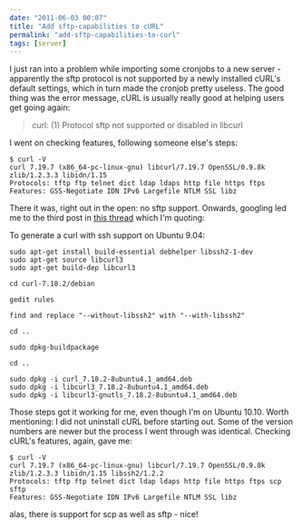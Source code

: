 ```yaml
---
date: "2011-06-03 00:07"
title: "Add sftp-capabilities to cURL"
permalink: "add-sftp-capabilities-to-curl"
tags: [server]
---
```


I just ran into a problem while importing some cronjobs to a new server - apparently the sftp protocol is not supported by a newly installed cURL's default settings, which in turn made the cronjob pretty useless. The good thing was the error message, cURL is usually really good at helping users get going again:

>curl: (1) Protocol sftp not supported or disabled in libcurl

I went on checking features, following someone else's steps:

    $ curl -V
    curl 7.19.7 (x86_64-pc-linux-gnu) libcurl/7.19.7 OpenSSL/0.9.8k zlib/1.2.3.3 libidn/1.15
    Protocols: tftp ftp telnet dict ldap ldaps http file https ftps
    Features: GSS-Negotiate IDN IPv6 Largefile NTLM SSL libz

There it was, right out in the open: no sftp support. Onwards, googling led me to the third post in <a href="https://bugs.launchpad.net/ubuntu/+source/curl/+bug/311029">this thread</a> which I'm quoting:

To generate a curl with ssh support on Ubuntu 9.04:

    sudo apt-get install build-essential debhelper libssh2-1-dev
    sudo apt-get source libcurl3
    sudo apt-get build-dep libcurl3

    cd curl-7.18.2/debian

    gedit rules

    find and replace "--without-libssh2" with "--with-libssh2"

    cd ..

    sudo dpkg-buildpackage

    cd ..

    sudo dpkg -i curl_7.18.2-8ubuntu4.1_amd64.deb
    sudo dpkg -i libcurl3_7.18.2-8ubuntu4.1_amd64.deb
    sudo dpkg -i libcurl3-gnutls_7.18.2-8ubuntu4.1_amd64.deb

Those steps got it working for me, even though I'm on Ubuntu 10.10. Worth mentioning: I did not uninstall cURL before starting out. Some of the version numbers are newer but the process I went through was identical. Checking cURL's features, again, gave me:

    $ curl -V
    curl 7.19.7 (x86_64-pc-linux-gnu) libcurl/7.19.7 OpenSSL/0.9.8k zlib/1.2.3.3 libidn/1.15 libssh2/1.2.2
    Protocols: tftp ftp telnet dict ldap ldaps http file https ftps scp sftp
    Features: GSS-Negotiate IDN IPv6 Largefile NTLM SSL libz

alas, there is support for scp as well as sftp - nice!
